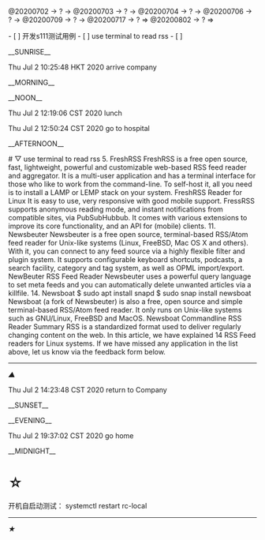 <link rel="stylesheet"  type="text/css" href="s-activity.css"/>
<p class="todo">@20200702 → ? → @20200703 → ? → @20200704 → ? → @20200706 → ? → @20200709 → ? → @20200717 → ? ⇒ @20200802 → ? ⇒ </p>
- [ ] 开发s111测试用例   
- [ ] use terminal to read rss   
- [ ]    

<p class="tb">__SUNRISE__</p>
<p class="ac">Thu Jul  2 10:25:48 HKT 2020 arrive company</p>
<p class="tb">__MORNING__</p>
<p class="tb">__NOON__</p>
<p class="ac">Thu Jul  2 12:19:06 CST 2020 lunch</p>
<p class="ac">Thu Jul  2 12:50:24 CST 2020 go to hospital</p>
<p class="tb">__AFTERNOON__</p>
# ▽ use terminal to read rss  
5. FreshRSS
FreshRSS is a free open source, fast, lightweight, powerful and customizable web-based RSS feed reader and aggregator. It is a multi-user application and has a terminal interface for those who like to work from the command-line. To self-host it, all you need is to install a LAMP or LEMP stack on your system.
FreshRSS Reader for Linux
It is easy to use, very responsive with good mobile support. FressRSS supports anonymous reading mode, and instant notifications from compatible sites, via PubSubHubbub. It comes with various extensions to improve its core functionality, and an API for (mobile) clients.
11. Newsbeuter
Newsbeuter is a free open source, terminal-based RSS/Atom feed reader for Unix-like systems (Linux, FreeBSD, Mac OS X and others). With it, you can connect to any feed source via a highly flexible filter and plugin system. It supports configurable keyboard shortcuts, podcasts, a search facility, category and tag system, as well as OPML import/export.
NewBeuter RSS Feed Reader
Newsbeuter uses a powerful query language to set meta feeds and you can automatically delete unwanted articles via a killfile.
14. Newsboat
$ sudo apt install snapd
$ sudo snap install newsboat
Newsboat (a fork of Newsbeuter) is also a free, open source and simple terminal-based RSS/Atom feed reader. It only runs on Unix-like systems such as GNU/Linux, FreeBSD and MacOS.
Newsboat Commandline RSS Reader
Summary
RSS is a standardized format used to deliver regularly changing content on the web. In this article, we have explained 14 RSS Feed readers for Linux systems. If we have missed any application in the list above, let us know via the feedback form below.

---
_▲_
<p class="ac">Thu Jul  2 14:23:48 CST 2020 return to Company</p>
<p class="tb">__SUNSET__</p>
<p class="tb">__EVENING__</p>
<p class="ac">Thu Jul  2 19:37:02 CST 2020 go home</p>
<p class="tb">__MIDNIGHT__</p>

# ☆   
开机自启动测试： systemctl restart rc-local
 
---
_★_
